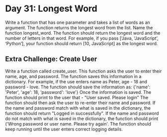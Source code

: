 # Day 31: Longest Word
Write a function that has one parameter and takes a list of words
as an argument. The function returns the longest word from the
list. Name the function longest_word. The function should
return the longest word and the number of letters in that word.
For example, if you pass [‘Java, ‘JavaScript’, ‘Python’], your
function should return
[10, JavaScript] as the longest word.

## Extra Challenge: Create User
Write a function called create_user. This function asks the
user to enter their name, age, and password. The function
saves this information in a dictionary. For example, if the use
enters name as Peter, age - 18 and password - love. The
function should save the information as: {'name': 'Peter',
'age': 18, 'password': 'love'}
Once the information is saved. The function should print to the
user that - "User saved. Please login"
The function should then ask the user to re-enter their name
and password. If the name and password match with what is
saved in the dictionary, the function should return "Logged in
successfully". If the name and password do not match with
what is saved in the dictionary, the function should print
('Wrong password or user name. Please try again'. The
function should keep running until the user enters correct
logging details.